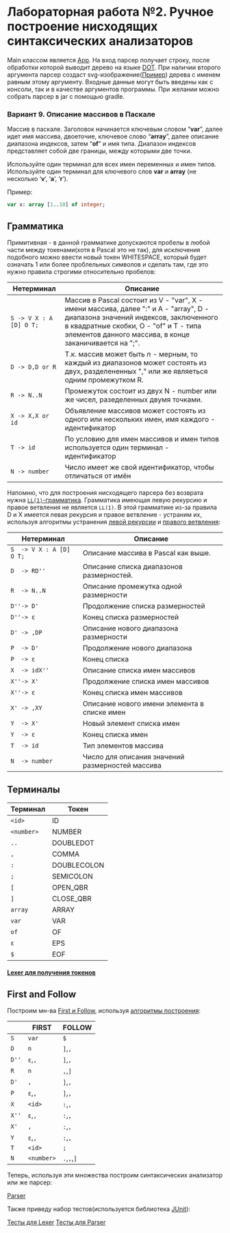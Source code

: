 # Лабораторная работа №2. Ручное построение нисходящих синтаксических анализаторов

   Main классом является [App](src/main/kotlin/ru/itmo/chizhikov/App.kt). На вход парсер получает строку, после обработки которой выводит дерево на языке [DOT](https://en.wikipedia.org/wiki/DOT_(graph_description_language)). При наличии второго аргумента парсер создаст svg-изображение([Пример](example.svg)) дерева с именем равным этому аргументу. 
Входные данные могут быть введены как с консоли, так и в качестве аргументов программы. При желании можно собрать парсер в jar с помощью gradle.


### Вариант 9. Описание массивов в Паскале

Массив в паскале. Заголовок начинается ключевым словом “**var**”, далее идет имя массива, двоеточие, ключевое слово
 “**array**”, далее описание диапазона индексов, затем “**of**” и имя типа. Диапазон индексов представляет собой две 
 границы, между которыми две точки.
 
Используйте один терминал для всех имен переменных и имен типов. Используйте один терминал для ключевого слов **var** 
и **array** (не несколько ‘**v**’, ‘**a**’, ‘**r**’).

Пример:
 ```Pascal
var x: array [1..10] of integer;
```

## Грамматика

Примитивная - в данной грамматике допускаются пробелы в любой части между токенами(хотя в Pascal это не так), для исключения подобного можно ввести новый токен WHITESPACE, который будет означать 1 или более проблельных символов и сделать там, где это нужно правила строгими относительно пробелов:

| Нетерминал                 | Описание                                                                                                                                                                                                                             |
|----------------------------|--------------------------------------------------------------------------------------------------------------------------------------------------------------------------------------------------------------------------------------|
| `S -> V X : A [D] O T;`    | Массив в Pascal состоит из V - "var", X - имени массива, далее ":" и A - "array", D - диапазона значений индексов, заключенного в квадратные скобки, O - "of" и T - типа элементов данного массива, в конце заканичивается на ";".   |
|  `D -> D,D or R`           | Т.к. массив может быть _n_ - мерным, то каждый из диапазонов может состоять из двух, разделененных "," или же являеться одним промежутком R.                                                                                         |
| `R -> N..N`                | Промежуток состоит из двух N - number или же чисел, разеделенных двумя точками.                                                                                                                                                      |                                                                                                                                                                                            |
|  `X -> X,X or id`          | Объявление массивов может состоять из одного или нескольких имен, имя каждого - идентификатор                                                                                                                                        |
| `T -> id`                  | По условию для имен массивов и имен типов используется один терминал - идентификатор                                                                                                                                                 |
| `N -> number`              | Число имеет же свой идентификатор, чтобы отличаться от имён                                                                                                                                                                          |                                                                                                                                                                                        |

Напомню, что для построения нисходящего парсера без возврата нужна [`LL(1)`-грамматика](https://neerc.ifmo.ru/wiki/index.php?title=LL(k)-%D0%B3%D1%80%D0%B0%D0%BC%D0%BC%D0%B0%D1%82%D0%B8%D0%BA%D0%B8,_%D0%BC%D0%BD%D0%BE%D0%B6%D0%B5%D1%81%D1%82%D0%B2%D0%B0_FIRST_%D0%B8_FOLLOW).
Грамматика имеющая левую рекурсию и правое ветвления не является `LL(1)`. В этой грамматике из-за правила D и X имеется левая рекурсия и правое ветвление - устраним их, используя алгоритмы устранения [левой рекурсии](https://neerc.ifmo.ru/wiki/index.php?title=%D0%A3%D1%81%D1%82%D1%80%D0%B0%D0%BD%D0%B5%D0%BD%D0%B8%D0%B5_%D0%BB%D0%B5%D0%B2%D0%BE%D0%B9_%D1%80%D0%B5%D0%BA%D1%83%D1%80%D1%81%D0%B8%D0%B8) и [правого ветвления](https://neerc.ifmo.ru/wiki/index.php?title=LL(k)-%D0%B3%D1%80%D0%B0%D0%BC%D0%BC%D0%B0%D1%82%D0%B8%D0%BA%D0%B8,_%D0%BC%D0%BD%D0%BE%D0%B6%D0%B5%D1%81%D1%82%D0%B2%D0%B0_FIRST_%D0%B8_FOLLOW#defLLK):

| Нетерминал              | Описание                                                                                 |
|-------------------------|------------------------------------------------------------------------------------------|
| `S  -> V X : A [D] O T;`| Описание массива в Pascal как выше.                                                      |
| `D  -> RD''`            | Описание списка диапазонов размерностей.                                                 |
| `R  -> N..N`            | Описание промежутка одной размерности                                                    |
| `D''-> D'`              | Продолжение списка размерностей                                                          |
| `D''-> ε`               | Конец списка размерностей                                                                |
| `D' -> ,DP`             | Описание нового диапазона размерности                                                    |
| `P  -> D'`              | Продолжение нового диапазона                                                             |
| `P  -> ε `              | Конец списка                                                                             |
| `X  -> idX''`           | Описание списка имен массивов                                                            |                                                                            |
| `X''-> X'`              | Продолжение списка имен массивов                                                         |
| `X''-> ε`               | Конец списка имен массивов                                                               |
| `X' -> ,XY`             | Описание нового имени элемента в списке имен                                             |
| `Y  -> X'`              | Новый элемент списка имен                                                                |
| `Y  -> ε`               | Конец списка имен                                                                        |
| `T  -> id`              | Тип элементов массива                                                                    |
| `N  -> number`          | Число для описания значений размерностей массива                                         |

## Терминалы

| Терминал  | Токен      |
|-----------|------------|
| `<id>`    | ID         |
| `<number>`| NUMBER     |
| `..`      | DOUBLEDOT  |
| `,`       | COMMA      |
| `:`       | DOUBLECOLON|
| `;`       | SEMICOLON  |  
| `[`       | OPEN_QBR   |
| `]`       | CLOSE_QBR  |
| `array`   | ARRAY      |
|  `var`    | VAR        |
|  `of`     | OF         |
|  `ε`      | EPS        |
|  `$`      | EOF        |

#### [Lexer для получения токенов](src/main/kotlin/ru/itmo/chizhikov/Lexer.kt)

## First and Follow

Построим мн-ва [First и Follow](https://neerc.ifmo.ru/wiki/index.php?title=LL(k)-%D0%B3%D1%80%D0%B0%D0%BC%D0%BC%D0%B0%D1%82%D0%B8%D0%BA%D0%B8,_%D0%BC%D0%BD%D0%BE%D0%B6%D0%B5%D1%81%D1%82%D0%B2%D0%B0_FIRST_%D0%B8_FOLLOW#defLLK), используя [алгоритмы построения](https://neerc.ifmo.ru/wiki/index.php?title=%D0%9F%D0%BE%D1%81%D1%82%D1%80%D0%BE%D0%B5%D0%BD%D0%B8%D0%B5_FIRST_%D0%B8_FOLLOW):

|      | FIRST     | FOLLOW     |
|------|-----------|------------|
| `S`  | `var`     | `$`        |
| `D`  | `n`       | `]`,`,`    |
| `D''`| `ε`,`,`   | `]`,`,`    |
| `R`  | `n`       | `,`,`]`    |
| `D'` | `,`       | `]`,`,`    |
| `P`  | `ε`,`,`   | `]`,`,`    |
| `X`  | `<id>`    | `:`,`,`    |
| `X''`| `ε`,`,`   | `:`,`,`    |
| `X'` | `,`       | `:`,`,`    |
| `Y`  | `ε`,`,`   |  `:`,`,`   |
| `T`  | `<id>`    | `;`        |
| `N`  | `<number>`| `.`,`,`,`]`|

Теперь, используя эти множества построим синтаксических анализатор или же парсер:

[Parser](src/main/kotlin/ru/itmo/chizhikov/Parser.kt)

Также приведу набор тестов(используется библиотека [JUnit](https://junit.org/junit5/)):

[Тесты для Lexer](src/test/kotlin/ru/itmo/chizhikov/LexerTest.kt)
[Тесты для Parser](src/test/kotlin/ru/itmo/chizhikov/ParserTest.kt)
